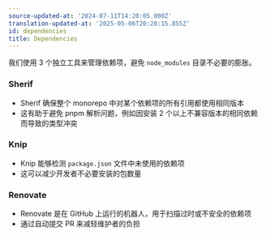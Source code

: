```yaml
---
source-updated-at: '2024-07-11T14:20:05.000Z'
translation-updated-at: '2025-05-06T20:28:15.855Z'
id: dependencies
title: Dependencies
---
```

我们使用 3 个独立工具来管理依赖项，避免 `node_modules` 目录不必要的膨胀。

### Sherif

- Sherif 确保整个 monorepo 中对某个依赖项的所有引用都使用相同版本
- 这有助于避免 pnpm 解析问题，例如因安装 2 个以上不兼容版本的相同依赖而导致的类型冲突

### Knip

- Knip 能够检测 `package.json` 文件中未使用的依赖项
- 这可以减少开发者不必要安装的包数量

### Renovate

- Renovate 是在 GitHub 上运行的机器人，用于扫描过时或不安全的依赖项
- 通过自动提交 PR 来减轻维护者的负担
